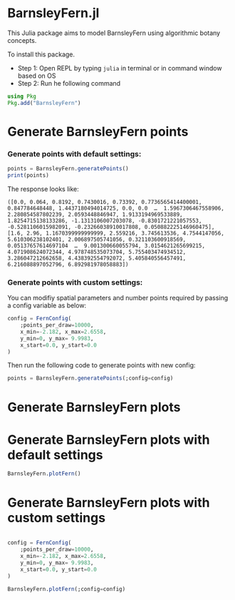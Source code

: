 # BarnsleyFern.jl

This Julia package aims to model BarnsleyFern using algorithmic botany concepts.

To install this package.

- Step 1: Open REPL by typing `julia` in terminal or in command window based on OS
- Step 2: Run he following command
```julia
using Pkg
Pkg.add("BarnsleyFern")
```


# Generate BarnsleyFern points

### Generate points with default settings:
```julia
points = BarnsleyFern.generatePoints()
print(points)
```

The response looks like:

```
([0.0, 0.064, 0.8192, 0.7430016, 0.73392, 0.7736565414400001, 0.847784648448, 1.4437180494014725, 0.0, 0.0  …  1.5967306467558906, 2.280854587802239, 2.0593448846947, 1.9133194969533889, 1.8254715138133286, -1.1313106007203078, -0.8301721221057553, -0.5281106015982091, -0.23266038910017808, 0.050882225146960475], [1.6, 2.96, 1.1670399999999999, 2.559216, 3.745613536, 4.7544147056, 5.610306238102401, 2.006897505741056, 0.321103600918569, 0.05137657614697104  …  9.001300660055794, 3.0154621265699215, 4.071908624072344, 4.978748535073704, 5.755403474934512, 3.286047212662658, 4.438392554792072, 5.405840556457491, 6.216088897052796, 6.892981978058883])
```

### Generate points with custom settings:
You can modifiy spatial parameters and number points required by passing a config variable as below:

```julia
config = FernConfig(
    ;points_per_draw=10000, 
    x_min=-2.182, x_max=2.6558, 
    y_min=0, y_max= 9.9983, 
    x_start=0.0, y_start=0.0
)
```

Then run the following code to generate points with new config:

```julia
points = BarnsleyFern.generatePoints(;config=config)
```

# Generate BarnsleyFern plots

# Generate BarnsleyFern plots with default settings
```julia
BarnsleyFern.plotFern()
```

# Generate BarnsleyFern plots with custom settings
```julia

config = FernConfig(
    ;points_per_draw=10000, 
    x_min=-2.182, x_max=2.6558, 
    y_min=0, y_max= 9.9983, 
    x_start=0.0, y_start=0.0
)

BarnsleyFern.plotFern(;config=config)
```

